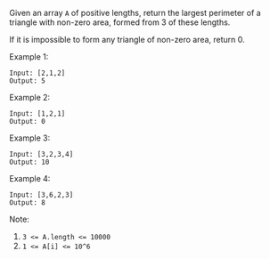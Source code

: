 Given an array `A` of positive lengths, return the largest perimeter of a triangle with non-zero area, formed from 3 of these lengths.

If it is impossible to form any triangle of non-zero area, return 0.

 

Example 1:

~~~
Input: [2,1,2]
Output: 5
~~~

Example 2:

~~~
Input: [1,2,1]
Output: 0
~~~

Example 3:

~~~
Input: [3,2,3,4]
Output: 10
~~~

Example 4:

~~~
Input: [3,6,2,3]
Output: 8
~~~ 

Note:

1. `3 <= A.length <= 10000`
2. `1 <= A[i] <= 10^6`

